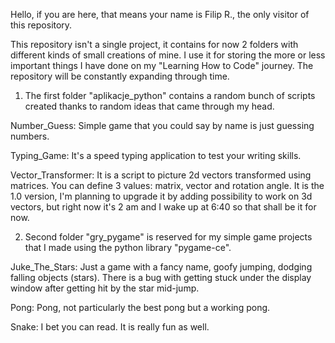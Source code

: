 Hello, if you are here, that means your name is Filip R., the only visitor of this repository. 

This repository isn't a single project, it contains for now 2 folders with different kinds of small creations of mine. I use it for storing the more or less important things I have done on my "Learning How to Code" journey. The repository will be constantly expanding through time.

1. The first folder "aplikacje_python" contains a random bunch of scripts created thanks to random ideas that came through my head.

Number_Guess:
Simple game that you could say by name is just guessing numbers. 

Typing_Game:
It's a speed typing application to test your writing skills.

Vector_Transformer:
It is a script to picture 2d vectors transformed using matrices. You can define 3 values: matrix, vector and rotation angle. It is the 1.0 version, I'm planning to upgrade it by adding possibility to work on 3d vectors, but right now it's 2 am and I wake up at 6:40 so that shall be it for now.  

2. Second folder "gry_pygame" is reserved for my simple game projects that I made using the python library "pygame-ce".

Juke_The_Stars:
Just a game with a fancy name, goofy jumping, dodging falling objects (stars). There is a bug with getting stuck under the display window after getting hit by the star mid-jump. 

Pong:
Pong, not particularly the best pong but a working pong. 

Snake:
I bet you can read. It is really fun as well. 